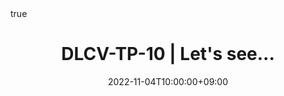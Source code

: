 ---
title: "DLCV-TP-10 | Let's see..."
date: 2022-11-04T10:00:00+09:00
description: ""
summary: ""

draft: true
math: true 
highlight: true
hightlight_languages: ["python","bash"]

authors: ["Claire Labit-Bonis"]

# hero: featured.png

tags: ["Teaching"]

menu:
  sidebar:
    name: "10 | Let's see..."
    identifier: dlcv-practical-sessions-03
    parent: dlcv-practical-sessions
    weight: 30
---